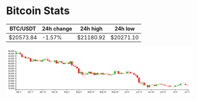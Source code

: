 # Bitcoin Stats

BTC/USDT|24h change|24h high|24h low|
|---|---|---|---|
|$20573.84|-1.57%|$21180.92|$20271.10|

<img src="./chart.svg">
